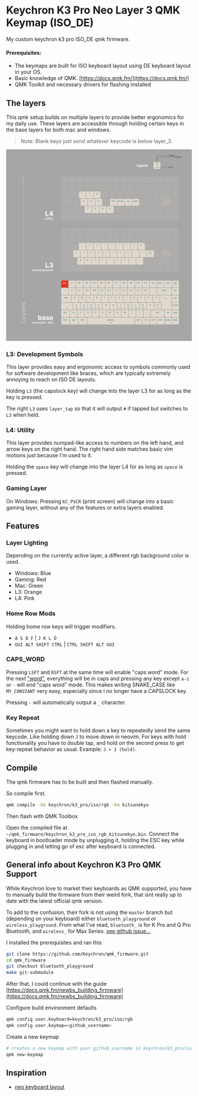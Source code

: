 # Keychron K3 Pro Neo Layer 3 QMK Keymap (ISO_DE)

My custom keychron k3 pro ISO_DE qmk firmware.

#### Prerequisites:

- The keymaps are built for ISO keyboard layout using DE keyboard layout in your OS.
- Basic knowledge of QMK. [https://docs.qmk.fm/](https://docs.qmk.fm/)
- QMK Toolkit and necessary drivers for flashing installed

## The layers

This qmk setup builds on multiple layers to provide better ergonomics for my daily use. These layers are accessible through holding certain keys in the base layers for both mac and windows.

> Note: Blank keys just send whatever keycode is below layer_3.

![](screenshot.jpg)

### L3: Development Symbols

This layer provides easy and ergonomic access to symbols commonly used for software development like braces, which are typically extremely annoying to reach on ISO DE layouts.

Holding `L3` (the capslock key) will change into the layer L3 for as long as the key is pressed.

The right `L3` uses `layer_tap` so that it will output `#` if tapped but switches to `L3` when held.

### L4: Utility

This layer provides numpad-like access to numbers on the left hand, and arrow keys on the right hand. The right hand side matches basic vim motions just because I'm used to it.

Holding the `space` key will change into the layer L4 for as long as `space` is pressed.

### Gaming Layer

On Windows: Pressing `KC_PSCR` (print screen) will change into a basic gaming layer, without any of the features or extra layers enabled.

## Features

### Layer Lighting

Depending on the currently active layer, a different rgb background color is used.

- Windows: Blue
- Gaming: Red
- Mac: Green
- L3: Orange
- L4: Pink

### Home Row Mods

Holding home row keys will trigger modifiers.

- `A S D F` | `J K L Ö`
- `GUI ALT SHIFT CTRL` | `CTRL SHIFT ALT GUI`

### CAPS_WORD

Pressing `LSFT` and `RSFT` at the same time will enable "caps word" mode. For the next ["word"](https://stackoverflow.com/a/22931259), everything will be in caps and pressing any key except `a-z` or `-` will end "caps word" mode. This makes writing SNAKE_CASE like `MY_CONSTANT` very easy, especially since I no longer have a CAPSLOCK key.

Pressing `-` will automatically output a `_` character.

### Key Repeat

Sometimes you might want to hold down a key to repeatedly send the same keycode. Like holding down `J` to move down in neovim. For keys with hold functionality you have to double tap, and hold on the second press to get key-repeat behavior as usual. Example: `J > J (hold)`.

## Compile

The qmk firmware has to be built and then flashed manually.

So compile first.

```bash
qmk compile -kb keychron/k3_pro/iso/rgb -km kitsunekyo
```

Then flash with QMK Toolbox

Open the compiled file at `~/qmk_firmware/keychron_k3_pro_iso_rgb_kitsunekyo.bin`. Connect the keyboard in bootloader mode by unplugging it, holding the ESC key while plugging in and letting go of esc after keyboard is connected.

## General info about Keychron K3 Pro QMK Support

While Keychron love to market their keyboards as QMK supported, you have to manually build the firmware from their weird fork, that isnt really up to date with the latest official qmk version.

To add to the confusion, their fork is not using the `master` branch but (depending on your keyboard) either `bluetooth_playground` or `wireless_playground`. From what I've read, `bluetooth_` is for K Pro and Q Pro Bluetooth, and `wireless_` for Max Series. [see github issue...](https://github.com/Keychron/qmk_firmware/issues/217#issuecomment-1899558528)

I installed the prerequisites and ran this

```bash
git clone https://github.com/Keychron/qmk_firmware.git
cd qmk_firmware
git checkout bluetooth_playground
make git-submodule
```

After that, I could continue with the guide [https://docs.qmk.fm/newbs_building_firmware](https://docs.qmk.fm/newbs_building_firmware)

Configure build environment defaults

```bash
qmk config user.keyboard=keychron/k3_pro/iso/rgb
qmk config user.keymap=<github_username>
```

Create a new keymap

```bash
# creates a new keymap with your github_username in keychron/k3_pro/iso/rgb/keymaps
qmk new-keymap
```

## Inspiration

- [neo keyboard layout](https://neo-layout.org/Layouts/neoqwertz/#die-ebenen)
